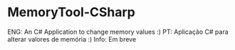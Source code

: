 # MemoryTool-CSharp

ENG: An C# Application to change memory values :)
PT: Aplicação C# para alterar valores de memória :)
 Info:
   Em breve
